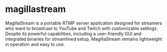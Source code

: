 # magillastream
MagillaStream is a portable RTMP server application designed for streamers who want to broadcast to YouTube and Twitch with customizable settings. Despite its powerful capabilities, including a user-friendly GUI and integrated binaries for streamlined setup, MagillaStream remains lightweight in operation and easy to use.
